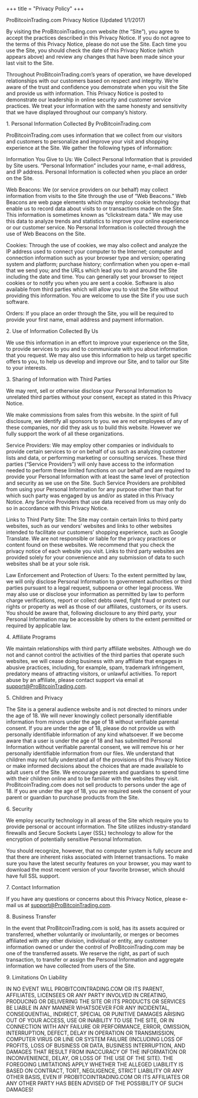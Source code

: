 +++
title = "Privacy Policy"
+++

ProBitcoinTrading.com Privacy Notice (Updated 1/1/2017)

By visiting the ProBitcoinTrading.com website (the “Site”), you agree to accept the practices described in this Privacy Notice. If you do not agree to the terms of this Privacy Notice, please do not use the Site. Each time you use the Site, you should check the date of this Privacy Notice (which appears above) and review any changes that have been made since your last visit to the Site.

Throughout ProBitcoinTrading.com’s years of operation, we have developed relationships with our customers based on respect and integrity. We’re aware of the trust and confidence you demonstrate when you visit the Site and provide us with information. This Privacy Notice is posted to demonstrate our leadership in online security and customer service practices. We treat your information with the same honesty and sensitivity that we have displayed throughout our company’s history.

1\. Personal Information Collected By ProBitcoinTrading.com

ProBitcoinTrading.com uses information that we collect from our visitors and customers to personalize and improve your visit and shopping experience at the Site. We gather the following types of information:

Information You Give to Us: We Collect Personal Information that is provided by Site users. “Personal Information” includes your name, e-mail address, and IP address. Personal Information is collected when you place an order on the Site.

Web Beacons: We (or service providers on our behalf) may collect information from visits to the Site through the use of “Web Beacons.” Web Beacons are web page elements which may employ cookie technology that enable us to record data about visits to or transactions made on the Site. This information is sometimes known as “clickstream data.” We may use this data to analyze trends and statistics to improve your online experience or our customer service. No Personal Information is collected through the use of Web Beacons on the Site.

Cookies: Through the use of cookies, we may also collect and analyze the IP address used to connect your computer to the Internet; computer and connection information such as your browser type and version; operating system and platform; purchase history; confirmation when you open e-mail that we send you; and the URLs which lead you to and around the Site including the date and time. You can generally set your browser to reject cookies or to notify you when you are sent a cookie. Software is also available from third parties which will allow you to visit the Site without providing this information. You are welcome to use the Site if you use such software.

Orders: If you place an order through the Site, you will be required to provide your first name, email address and payment information.

2\. Use of Information Collected By Us

We use this information in an effort to improve your experience on the Site, to provide services to you and to communicate with you about information that you request. We may also use this information to help us target specific offers to you, to help us develop and improve our Site, and to tailor our Site to your interests.

3\. Sharing of Information with Third Parties

We may rent, sell or otherwise disclose your Personal Information to unrelated third parties without your consent, except as stated in this Privacy Notice.

We make commissions from sales from this website. In the spirit of full disclosure, we identify all sponsors to you. we are not employees of any of these companies, nor did they ask us to build this website. However we fully support the work of all these organizations.

Service Providers: We may employ other companies or individuals to provide certain services to or on behalf of us such as analyzing customer lists and data, or performing marketing or consulting services. These third parties (“Service Providers”) will only have access to the information needed to perform these limited functions on our behalf and are required to provide your Personal Information with at least the same level of protection and security as we use on the Site. Such Service Providers are prohibited from using your Personal Information for any purpose other than that for which such party was engaged by us and/or as stated in this Privacy Notice. Any Service Providers that use data received from us may only do so in accordance with this Privacy Notice.

Links to Third Party Site: The Site may contain certain links to third party websites, such as our vendors’ websites and links to other websites intended to facilitate our customers’ shopping experience, such as Google Translate. We are not responsible or liable for the privacy practices or content found on these websites. We recommend that you check the privacy notice of each website you visit. Links to third party websites are provided solely for your convenience and any submission of data to such websites shall be at your sole risk.

Law Enforcement and Protection of Users: To the extent permitted by law, we will only disclose Personal Information to government authorities or third parties pursuant to a legal request, subpoena or other legal process. We may also use or disclose your information as permitted by law to perform charge verifications, report or collect debts owed, fight fraud or protect our rights or property as well as those of our affiliates, customers, or its users. You should be aware that, following disclosure to any third party, your Personal Information may be accessible by others to the extent permitted or required by applicable law.

4\. Affiliate Programs

We maintain relationships with third party affiliate websites. Although we do not and cannot control the activities of the third parties that operate such websites, we will cease doing business with any affiliate that engages in abusive practices, including, for example, spam, trademark infringement, predatory means of attracting visitors, or unlawful activities. To report abuse by an affiliate, please contact support via email at support@ProBitcoinTrading.com.

5\. Children and Privacy

The Site is a general audience website and is not directed to minors under the age of 18\. We will never knowingly collect personally identifiable information from minors under the age of 18 without verifiable parental consent. If you are under the age of 18, please do not provide us with personally identifiable information of any kind whatsoever. If we become aware that a user is under the age of 18 and has submitted Personal Information without verifiable parental consent, we will remove his or her personally identifiable information from our files. We understand that children may not fully understand all of the provisions of this Privacy Notice or make informed decisions about the choices that are made available to adult users of the Site. We encourage parents and guardians to spend time with their children online and to be familiar with the websites they visit. ProBitcoinTrading.com does not sell products to persons under the age of 18\. If you are under the age of 18, you are required seek the consent of your parent or guardian to purchase products from the Site.

6\. Security

We employ security technology in all areas of the Site which require you to provide personal or account information. The Site utilizes industry-standard firewalls and Secure Sockets Layer (SSL) technology to allow for the encryption of potentially sensitive Personal Information.

You should recognize, however, that no computer system is fully secure and that there are inherent risks associated with Internet transactions. To make sure you have the latest security features on your browser, you may want to download the most recent version of your favorite browser, which should have full SSL support.

7\. Contact Information

If you have any questions or concerns about this Privacy Notice, please e-mail us at support@ProBitcoinTrading.com.

8\. Business Transfer

In the event that ProBitcoinTrading.com is sold, has its assets acquired or transferred, whether voluntarily or involuntarily, or merges or becomes affiliated with any other division, individual or entity, any customer information owned or under the control of ProBitcoinTrading.com may be one of the transferred assets. We reserve the right, as part of such transaction, to transfer or assign the Personal Information and aggregate information we have collected from users of the Site.

9\. Limitations On Liability

IN NO EVENT WILL PROBITCOINTRADING.COM OR ITS PARENT, AFFILIATES, LICENSEES OR ANY PARTY INVOLVED IN CREATING, PRODUCING OR DELIVERING THE SITE OR ITS PRODUCTS OR SERVICES BE LIABLE IN ANY MANNER WHATSOEVER FOR ANY INCIDENTAL, CONSEQUENTIAL, INDIRECT, SPECIAL OR PUNITIVE DAMAGES ARISING OUT OF YOUR ACCESS, USE OR INABILITY TO USE THE SITE, OR IN CONNECTION WITH ANY FAILURE OR PERFORMANCE, ERROR, OMISSION, INTERRUPTION, DEFECT, DELAY IN OPERATION OR TRANSMISSION, COMPUTER VIRUS OR LINE OR SYSTEM FAILURE (INCLUDING LOSS OF PROFITS, LOSS OF BUSINESS OR DATA, BUSINESS INTERRUPTION, AND DAMAGES THAT RESULT FROM INACCURACY OF THE INFORMATION OR INCONVENIENCE, DELAY, OR LOSS OF THE USE OF THE SITE). THE FOREGOING LIMITATIONS APPLY WHETHER THE ALLEGED LIABILITY IS BASED ON CONTRACT, TORT, NEGLIGENCE, STRICT LIABILITY OR ANY OTHER BASIS, EVEN IF PROBITCOINTRADING.COM OR ITS AFFILIATES OR ANY OTHER PARTY HAS BEEN ADVISED OF THE POSSIBILITY OF SUCH DAMAGES!
